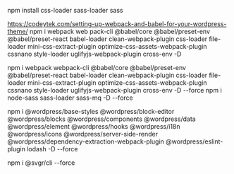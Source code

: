 npm install css-loader sass-loader sass


https://codeytek.com/setting-up-webpack-and-babel-for-your-wordpress-theme/
npm i webpack web pack-cli @babel/core @babel/preset-env @babel/preset-react babel-loader clean-webpack-plugin css-loader file-loader mini-css-extract-plugin optimize-css-assets-webpack-plugin cssnano style-loader uglifyjs-webpack-plugin cross-env -D

npm i webpack webpack-cli @babel/core @babel/preset-env @babel/preset-react babel-loader clean-webpack-plugin css-loader file-loader mini-css-extract-plugin optimize-css-assets-webpack-plugin cssnano style-loader uglifyjs-webpack-plugin cross-env -D --force
npm i node-sass sass-loader sass-mq -D --force

npm i @wordpress/base-styles @wordpress/block-editor @wordpress/blocks @wordpress/components @wordpress/data @wordpress/element @wordpress/hooks @wordpress/i18n @wordpress/icons @wordpress/server-side-render @wordpress/dependency-extraction-webpack-plugin @wordpress/eslint-plugin lodash -D --force

npm i @svgr/cli --force

